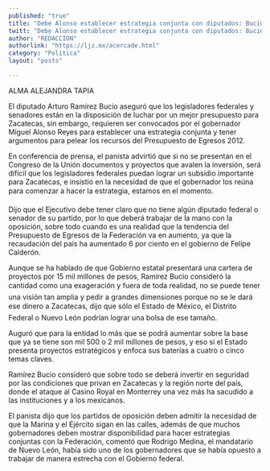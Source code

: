 ```yaml
---
published: "true"
title: "Debe Alonso establecer estrategia conjunta con diputados: Bucio"
twitt: "Debe Alonso establecer estrategia conjunta con diputados: Bucio"
author: "REDACCION"
authorlink: "https://ljz.mx/acercade.html"
category: "Política"
layout: "posts"

---
```



  ALMA ALEJANDRA TAPIA



  El diputado Arturo Ramírez Bucio aseguró que los legisladores federales y senadores están en la disposición de luchar por un mejor presupuesto para Zacatecas, sin embargo, requieren ser convocados por el gobernador Miguel Alonso Reyes para establecer una estrategia conjunta y tener argumentos para pelear los recursos del Presupuesto de Egresos 2012.



  En conferencia de prensa, el panista advirtió que si no se presentan en el Congreso de la Unión documentos y proyectos que avalen la inversión, será difícil que los legisladores federales puedan lograr un subsidio importante para Zacatecas, e insistió en la necesidad de que el gobernador los reúna para comenzar a hacer la estrategia, estamos en el momento.



  Dijo que el Ejecutivo debe tener claro que no tiene algún diputado federal o senador de su partido, por lo que deberá trabajar de la mano con la oposición, sobre todo cuando es una realidad que la tendencia del Presupuesto de Egresos de la Federación va en aumento, ya que la recaudación del país ha aumentado 6 por ciento en el gobierno de Felipe Calderón.



  Aunque se ha hablado de que Gobierno estatal presentará una cartera de proyectos por 15 mil millones de pesos, Ramírez Bucio consideró la cantidad como una exageración y fuera de toda realidad, no se puede tener una visión tan amplia y pedir a grandes dimensiones porque no se le dará ese dinero a Zacatecas, dijo que sólo el Estado de México, el Distrito Federal o Nuevo León podrían lograr una bolsa de ese tamaño.



  Auguró que para la entidad lo más que se podrá aumentar sobre la base que ya se tiene son mil 500 o 2 mil millones de pesos, y eso si el Estado presenta proyectos estratégicos y enfoca sus baterías a cuatro o cinco temas claves.



  Ramírez Bucio consideró que sobre todo se deberá invertir en seguridad por las condiciones que privan en Zacatecas y la región norte del país, donde el ataque al Casino Royal en Monterrey una vez más ha sacudido a las instituciones y a los mexicanos.



  El panista dijo que los partidos de oposición deben admitir la necesidad de que la Marina y el Ejército sigan en las calles, además de que muchos gobernadores deben mostrar disponibilidad para hacer estrategias conjuntas con la Federación, comentó que Rodrigo Medina, el mandatario de Nuevo León, había sido uno de los gobernadores que se había opuesto a trabajar de manera estrecha con el Gobierno federal.

